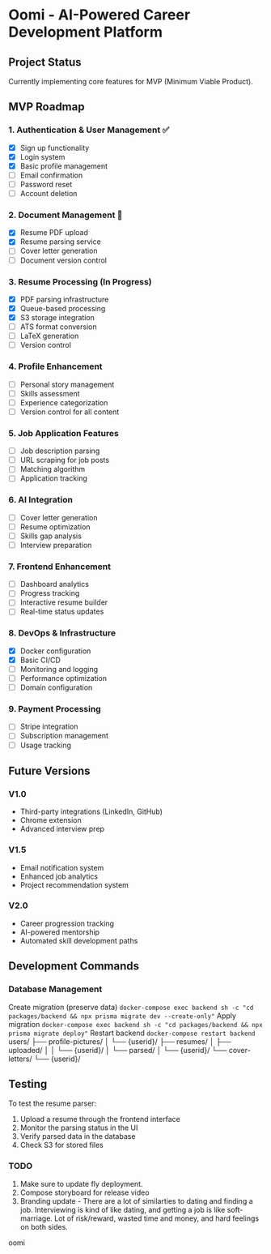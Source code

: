 # Oomi - AI-Powered Career Development Platform

## Project Status
Currently implementing core features for MVP (Minimum Viable Product).

## MVP Roadmap

### 1. Authentication & User Management ✅
- [x] Sign up functionality
- [x] Login system
- [x] Basic profile management
- [ ] Email confirmation
- [ ] Password reset
- [ ] Account deletion

### 2. Document Management 🚀
- [x] Resume PDF upload
- [x] Resume parsing service
- [ ] Cover letter generation
- [ ] Document version control

### 3. Resume Processing (In Progress)
- [x] PDF parsing infrastructure
- [x] Queue-based processing
- [x] S3 storage integration
- [ ] ATS format conversion
- [ ] LaTeX generation
- [ ] Version control

### 4. Profile Enhancement
- [ ] Personal story management
- [ ] Skills assessment
- [ ] Experience categorization
- [ ] Version control for all content

### 5. Job Application Features
- [ ] Job description parsing
- [ ] URL scraping for job posts
- [ ] Matching algorithm
- [ ] Application tracking

### 6. AI Integration
- [ ] Cover letter generation
- [ ] Resume optimization
- [ ] Skills gap analysis
- [ ] Interview preparation

### 7. Frontend Enhancement
- [ ] Dashboard analytics
- [ ] Progress tracking
- [ ] Interactive resume builder
- [ ] Real-time status updates

### 8. DevOps & Infrastructure
- [x] Docker configuration
- [x] Basic CI/CD
- [ ] Monitoring and logging
- [ ] Performance optimization
- [ ] Domain configuration

### 9. Payment Processing
- [ ] Stripe integration
- [ ] Subscription management
- [ ] Usage tracking

## Future Versions

### V1.0
- Third-party integrations (LinkedIn, GitHub)
- Chrome extension
- Advanced interview prep

### V1.5
- Email notification system
- Enhanced job analytics
- Project recommendation system

### V2.0
- Career progression tracking
- AI-powered mentorship
- Automated skill development paths

## Development Commands

### Database Management

Create migration (preserve data)
`docker-compose exec backend sh -c "cd packages/backend && npx prisma migrate dev --create-only"`
Apply migration
`docker-compose exec backend sh -c "cd packages/backend && npx prisma migrate deploy"`
Restart backend
`docker-compose restart backend`
users/
├── profile-pictures/
│ └── {userid}/
├── resumes/
│ ├── uploaded/
│ │ └── {userid}/
│ └── parsed/
│ └── {userid}/
└── cover-letters/
└── {userid}/
## Testing
To test the resume parser:
1. Upload a resume through the frontend interface
2. Monitor the parsing status in the UI
3. Verify parsed data in the database
4. Check S3 for stored files

### TODO
1. Make sure to update fly deployment.
2. Compose storyboard for release video
3. Branding update - There are a lot of similarties to dating and finding a job. Interviewing is kind of like dating, and getting a job is like soft-marriage.
Lot of risk/reward, wasted time and money, and hard feelings on both sides.

  oomi
